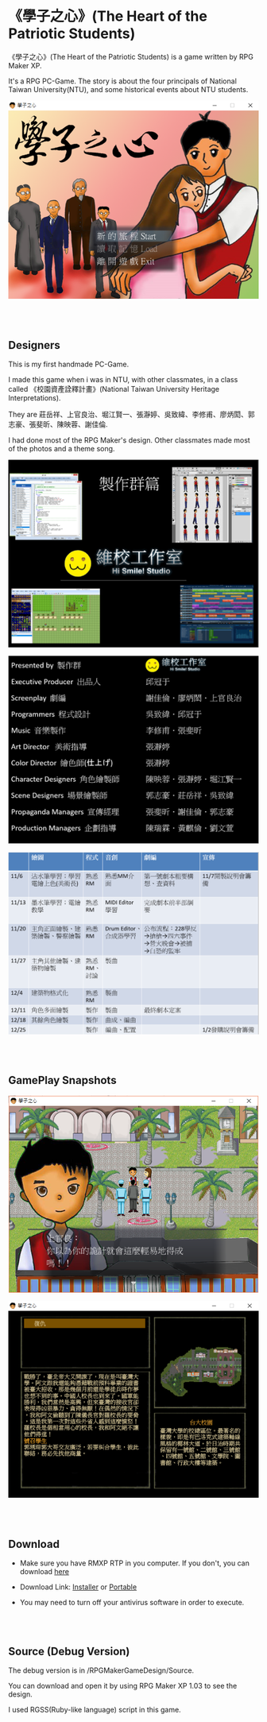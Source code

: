 # 《學子之心》(The Heart of the Patriotic Students)

《學子之心》(The Heart of the Patriotic Students) is a game written by RPG Maker XP.

It's a RPG PC-Game. The story is about the four principals of National Taiwan University(NTU), and some historical events about NTU students.  

![](Images/Snapshot1.png)

<br><br/>

## Designers

This is my first handmade PC-Game.

I made this game when i was in NTU, with other classmates, in a class called 《校園資產詮釋計畫》(National Taiwan University Heritage Interpretations).  

They are 莊岳祥、上官良治、堀江賢一、張瀞婷、吳致緯、李修甫、廖炳閎、郭志豪、張斐昕、陳映蓉、謝佳倫.  

I had done most of the RPG Maker's design. Other classmates made most of the photos and a theme song.  

![](Images/Designers1.png)

![](Images/Designers2.png)

![](Images/Designers3.png)

<br><br/>

## GamePlay Snapshots

![](Images/Snapshot2.png)

![](Images/Snapshot3.png)

<br><br/>

## Download

* Make sure you have RMXP RTP in you computer. If you don't, you can download [here](/Builds/xp_rtp104e.exe) 

* Download Link: [Installer](/Builds/《學子之心》1.01Installer.exe) or [Portable](/Builds/《學子之心》1.01Portable.exe) 

* You may need to turn off your antivirus software in order to execute.

<br><br/>

## Source (Debug Version)

The debug version is in /RPGMakerGameDesign/Source.

You can download and open it by using RPG Maker XP 1.03 to see the design.  

I used RGSS(Ruby-like language) script in this game.  
